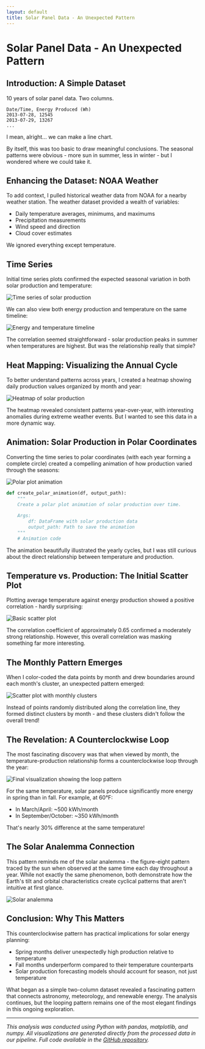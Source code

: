 ```yaml
---
layout: default
title: Solar Panel Data - An Unexpected Pattern
---
```


# Solar Panel Data - An Unexpected Pattern

## Introduction: A Simple Dataset

10 years of solar panel data. Two columns. 

```
Date/Time, Energy Produced (Wh)
2013-07-28, 12545
2013-07-29, 13267
...
```
I mean, alright... we can make a line chart. 

By itself, this was too basic to draw meaningful conclusions. The seasonal patterns were obvious - more sun in summer, less in winter - but I wondered where we could take it.

## Enhancing the Dataset: NOAA Weather 

To add context, I pulled historical weather data from NOAA for a nearby weather station. The weather dataset provided a wealth of variables:

- Daily temperature averages, minimums, and maximums
- Precipitation measurements
- Wind speed and direction
- Cloud cover estimates

We ignored everything except temperature. 

## Time Series 

Initial time series plots confirmed the expected seasonal variation in both solar production and temperature:

![Time series of solar production](/data/plots/monthly_energy_production.png)

We can also view both energy production and temperature on the same timeline:

![Energy and temperature timeline](/data/plots/energy_temperature_timeline.png)

The correlation seemed straightforward - solar production peaks in summer when temperatures are highest. But was the relationship really that simple?

## Heat Mapping: Visualizing the Annual Cycle

To better understand patterns across years, I created a heatmap showing daily production values organized by month and year:

![Heatmap of solar production](/assets/images/heatmap_plot.png)

The heatmap revealed consistent patterns year-over-year, with interesting anomalies during extreme weather events. But I wanted to see this data in a more dynamic way.

## Animation: Solar Production in Polar Coordinates

Converting the time series to polar coordinates (with each year forming a complete circle) created a compelling animation of how production varied through the seasons:

![Polar plot animation](/assets/images/polar_animation.gif)

```python
def create_polar_animation(df, output_path):
    """
    Create a polar plot animation of solar production over time.
    
    Args:
        df: DataFrame with solar production data
        output_path: Path to save the animation
    """
    # Animation code
```

The animation beautifully illustrated the yearly cycles, but I was still curious about the direct relationship between temperature and production.

## Temperature vs. Production: The Initial Scatter Plot

Plotting average temperature against energy production showed a positive correlation - hardly surprising:

![Basic scatter plot](/data/plots/monthly_temp_vs_energy.png)

The correlation coefficient of approximately 0.65 confirmed a moderately strong relationship. However, this overall correlation was masking something far more interesting.

## The Monthly Pattern Emerges

When I color-coded the data points by month and drew boundaries around each month's cluster, an unexpected pattern emerged:

![Scatter plot with monthly clusters](/assets/images/monthly_clusters.png)

Instead of points randomly distributed along the correlation line, they formed distinct clusters by month - and these clusters didn't follow the overall trend!

## The Revelation: A Counterclockwise Loop

The most fascinating discovery was that when viewed by month, the temperature-production relationship forms a counterclockwise loop through the year:

![Final visualization showing the loop pattern](/data/plots/seasonal_pattern.png)

For the same temperature, solar panels produce significantly more energy in spring than in fall. For example, at 60°F:
- In March/April: ~500 kWh/month
- In September/October: ~350 kWh/month

That's nearly 30% difference at the same temperature!

## The Solar Analemma Connection

This pattern reminds me of the solar analemma - the figure-eight pattern traced by the sun when observed at the same time each day throughout a year. While not exactly the same phenomenon, both demonstrate how the Earth's tilt and orbital characteristics create cyclical patterns that aren't intuitive at first glance.

![Solar analemma](/assets/images/analemma.jpg)

## Conclusion: Why This Matters

This counterclockwise pattern has practical implications for solar energy planning:
- Spring months deliver unexpectedly high production relative to temperature
- Fall months underperform compared to their temperature counterparts
- Solar production forecasting models should account for season, not just temperature

What began as a simple two-column dataset revealed a fascinating pattern that connects astronomy, meteorology, and renewable energy. The analysis continues, but the looping pattern remains one of the most elegant findings in this ongoing exploration.

---

*This analysis was conducted using Python with pandas, matplotlib, and numpy. All visualizations are generated directly from the processed data in our pipeline. Full code available in the [GitHub repository](https://github.com/sawedge/solar_analysis).*